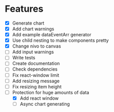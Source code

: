 # Features

- [x] Generate chart
- [x] Add chart warnings
- [x] Add example dataEventArr generator
- [x] Use child nesting to make components pretty
- [x] Change nivo to canvas
- [ ] Add input warnings
- [ ] Write tests
- [ ] Create documentation
- [ ] Check dependencies
- [ ] Fix react-window limit
- [ ] Add resizing message
- [ ] Fix resizing item height
- [ ] Protection for huge amounts of data
  - [x] Add react window
  - [ ] Async chart generating
